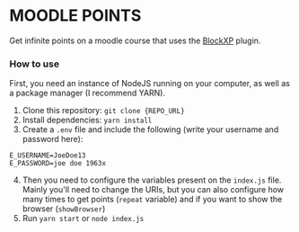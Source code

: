 # MOODLE POINTS

Get infinite points on a moodle course that uses the [BlockXP](https://moodle.org/plugins/block_xp) plugin.

### How to use

First, you need an instance of NodeJS running on your computer, as well as a package manager (I recommend YARN).

1. Clone this repository: `git clone {REPO_URL}`
2. Install dependencies: `yarn install`
3. Create a `.env` file and include the following (write your username and password here):

```text
E_USERNAME=JoeDoe13
E_PASSWORD=joe doe 1963x
```

4. Then you need to configure the variables present on the `index.js` file. Mainly you'll need to change the URIs, but you can also configure how many times to get points (`repeat` variable) and if you want to show the browser (`showBrowser`)
5. Run `yarn start` or `node index.js`
